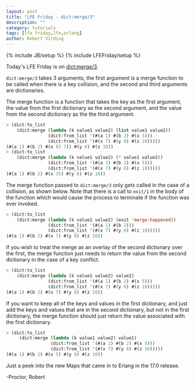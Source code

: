 ```yaml
---
layout: post
title: "LFE Friday - dict:merge/3"
description: ""
category: tutorials
tags: [lfe friday,lfe,erlang]
author: Robert Virding
---
```

{% include JB/setup %}
{% include LFEFriday/setup %}

Today's LFE Friday is on [dict:merge/3](http://www.erlang.org/doc/man/dict.html#merge-3).

``dict:merge/3`` takes 3 arguments, the first argument is a merge function to be called when there is a key collision, and the second and third arguments are dictionaries.

The merge function is a function that takes the key as the first argument, the value from the first dictionary as the second argument, and the value from the second dictionary as the the third argument.

```cl
> (dict:to_list
    (dict:merge (lambda (k value1 value2) (list value1 value2))              
                (dict:from_list '(#(a 1) #(b 2) #(x 5)))
                (dict:from_list '(#(x 7) #(y 8) #(z 10)))))
(#(a 1) #(b 2) #(x (5 7)) #(y 8) #(z 10))
> (dict:to_list                                                   
    (dict:merge (lambda (k value1 value2) (* value1 value2))   
                (dict:from_list '(#(a 1) #(b 2) #(x 5)))    
                (dict:from_list '(#(x 7) #(y 8) #(z 10))))) 
(#(a 1) #(b 2) #(x 35) #(y 8) #(z 10))

```

The merge function passed to ``dict:merge/3`` only gets called in the case of a collision, as shown below.  Note that there is a call to ``exit/1`` in the body of the function which would cause the process to terminate if the function was ever invoked.

```cl
> (dict:to_list                                                
    (dict:merge (lambda (k value1 value2) (exit 'merge-happened))
                (dict:from_list '(#(a 1) #(b 2)))                
                (dict:from_list '(#(x 7) #(y 8) #(z 10)))))      
(#(a 1) #(b 2) #(x 7) #(y 8) #(z 10))
```

If you wish to treat the merge as an overlay of the second dictionary over the first, the merge function just needs to return the value from the second dictionary in the case of a key conflict.

```cl
> (dict:to_list                                                     
    (dict:merge (lambda (k value1 value2) value2)                
                (dict:from_list '(#(a 1) #(b 2) #(x 5)))         
                (dict:from_list '(#(x 7) #(y 8) #(z 10)))))      
(#(a 1) #(b 2) #(x 7) #(y 8) #(z 10))
```

If you want to keep all of the keys and values in the first dictionary, and just add the keys and values that are in the second dictionary, but not in the first dictionary, the merge function should just return the value associated with the first dictionary.

```cl
> (dict:to_list                                               
     (dict:merge (lambda (k value1 value2) value1)          
                 (dict:from_list '(#(a 1) #(b 2) #(x 5)))   
                 (dict:from_list '(#(x 7) #(y 8) #(z 10)))))
(#(a 1) #(b 2) #(x 5) #(y 8) #(z 10))
```

Just a peek into the new Maps that came in to Erlang in the 17.0 release.

-Proctor, Robert

